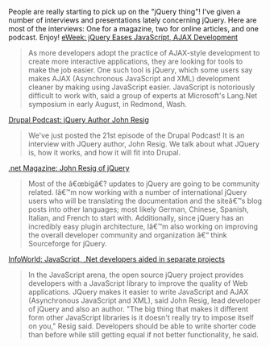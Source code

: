 People are really starting to pick up on the "jQuery thing"! I've given
a number of interviews and presentations lately concerning jQuery. Here
are most of the interviews: One for a magazine, two for online articles,
and one podcast. Enjoy! [eWeek: jQuery Eases JavaScript, AJAX
Development](http://www.eweek.com/article2/0,1895,2010602,00.asp)

> As more developers adopt the practice of AJAX-style development to
> create more interactive applications, they are looking for tools to
> make the job easier. One such tool is jQuery, which some users say
> makes AJAX (Asynchronous JavaScript and XML) development cleaner by
> making using JavaScript easier. JavaScript is notoriously difficult to
> work with, said a group of experts at Microsoft's Lang.Net symposium
> in early August, in Redmond, Wash.

[Drupal Podcast: jQuery Author John
Resig](http://www.lullabot.com/audiocast/drupal_podast_no_21_jquery_author_john_resig)

> We've just posted the 21st episode of the Drupal Podcast! It is an
> interview with JQuery author, John Resig. We talk about what JQuery
> is, how it works, and how it will fit into Drupal.

[.net Magazine: John Resig of
jQuery](http://rikrikrik.com/log/jquery-interview)

> Most of the â€œbigâ€? updates to jQuery are going to be community
> related. Iâ€™m now working with a number of international jQuery users
> who will be translating the documentation and the siteâ€™s blog posts
> into other languages; most likely German, Chinese, Spanish, Italian,
> and French to start with. Additionally, since jQuery has an incredibly
> easy plugin architecture, Iâ€™m also working on improving the overall
> developer community and organization â€“ think Sourceforge for jQuery.

[InfoWorld: JavaScript, .Net developers aided in separate
projects](http://www.infoworld.com/article/06/08/31/HNjscriptsandcastle_1.html)

> In the JavaScript arena, the open source jQuery project provides
> developers with a JavaScript library to improve the quality of Web
> applications. JQuery makes it easier to write JavaScript and AJAX
> (Asynchronous JavaScript and XML), said John Resig, lead developer of
> jQuery and also an author. "The big thing that makes it different form
> other JavaScript libraries is it doesn't really try to impose itself
> on you," Resig said. Developers should be able to write shorter code
> than before while still getting equal if not better functionality, he
> said.

